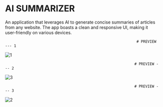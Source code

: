 # AI SUMMARIZER
                                                                                  
An application that leverages AI to generate concise summaries of articles from any website. The app boasts a clean and responsive UI, making it user-friendly on various devices.

                                                                # PREVIEW --- 1
                                                                                        
![1](https://github.com/Anubhav-dev-web/AI_Summarizer/assets/80172002/6467359c-bc96-470a-b051-6f34831f9f05)


                                                               # PREVIEW --- 2

![3](https://github.com/Anubhav-dev-web/AI_Summarizer/assets/80172002/fe110ca3-712f-4111-90c5-983cd276ad7e)

                                                                                    
                                                               # PREVIEW --- 3
                                                                                       
![2](https://github.com/Anubhav-dev-web/AI_Summarizer/assets/80172002/acffdf18-c165-45ef-ad11-a2f0bd354a30)

